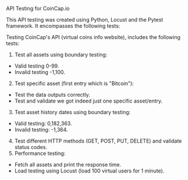 API Testing for CoinCap.io

This API testing was created using Python, Locust and the Pytest framework. It encompasses the following tests:

Testing CoinCap's API (virtual coins info website), includes the following tests:
1. Test all assets using boundary testing:
* Valid testing 0-99.
* Invalid testing -1,100.
2. Test specific asset (first entry which is "Bitcoin"):
* Test the data outputs correctly.
* Test and validate we got indeed just one specific asset/entry.
3. Test asset history dates using boundary testing:
* Valid testing: 0,182,363.
* Invalid testing: -1,364.
4. Test different HTTP methods (GET, POST, PUT, DELETE) and validate status codes.
5. Performance testing:
 * Fetch all assets and print the response time.
 * Load testing using Locust (load 100 virtual users for 1 minute).

